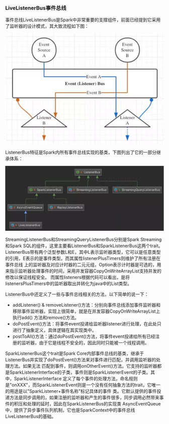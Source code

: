 ### LiveListenerBus事件总线

事件总线LiveListenerBus是Spark中非常重要的支撑组件，前面已经提到它采用了监听器的设计模式，其大致流程如下图：

![LiveListenerBus事件总线](../image/LiveListenerBus.png "LiveListenerBus事件总线")

ListenerBus特征是Spark内所有事件总线实现的基类，下图列出了它的一部分继承体系：

![ListenerBus事件总线](../image/ListenerBus.png "ListenerBus继承体系")

StreamingListenerBus和StreamingQueryListenerBus分别是Spark Streaming和Spark SQL的组件，这里主要看ListenerBus和SparkListenerBus这两个trait。
ListenerBus带有两个泛型参数L和E，其中L表示监听器类型，它可以是任意类型的引用，E表示的是事件类型。而其属性listenerPlusTimers则维护了所有注册在事件总线
上的监听器及对应计时器的二元元组，Option表示计时器是可选的，用来指示监听器处理事件的时间，采用并发容器CopyOnWriteArrayList支持并发的修改以保证线程安全。
而属性listeners根据代码可以看出，是将listenersPlusTimers中的监听器取出并转化为java中的List类型。

ListenerBus中还定义了一些与事件总线相关的方法，以下简单的说一下：
  * addListener() & removeListener()方法：分别向事件总线添加事件监听器和移除事件监听器，实现上很简单，就是在并发容器CopyOnWriteArrayList上执行add()
  方法和remove()方法。
  * doPostEvent()方法：将事件event投递给监听器listener进行处理，在此处只进行了抽象定义，具体逻辑在其实现类中。
  * postToAll()方法：通过doPostEvent()方法，将事件event投递给所有已经注册的监听器，由于它是线程不安全的，因此同时只能被一个线程调用。

SparkListenerBus这个trait是Spark Core内部事件总线的基类，继承于ListenerBus并实现了doPostEvent()方法来对事件进行匹配，并调用监听器的处理方法。如果无法
匹配到事件，则调用onOtherEvent()方法。它支持的监听器都是SparkListenerInterface的子类，事件则是SparkListenerEvent的子类。其中，SparkListenerInterface
定义了每个事件的处理方法，命名规则是"onXXX"，而SparkListenerEvent则是一个没有任何抽象方法的trait，它唯一的用途是以"SparkListener+事件名称"标记具体的事件
类。它默认提供的事件投递方法是同步调用的，如果注册的监听器和产生的事件很多，同步调用必然带来事件的积压和处理的延时，因此在SparkListenerBus的实现类
AsyncEventQueue中，提供了异步事件队列机制，它也是SparkContext中的事件总线LiveListenerBus的基础。